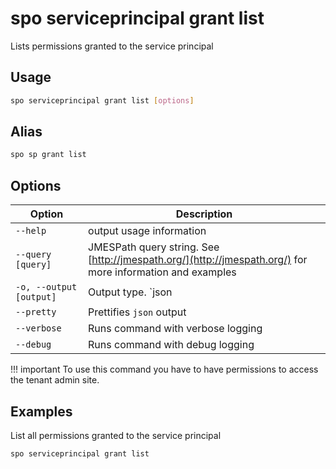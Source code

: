 # spo serviceprincipal grant list

Lists permissions granted to the service principal

## Usage

```sh
spo serviceprincipal grant list [options]
```

## Alias

```sh
spo sp grant list
```

## Options

Option|Description
------|-----------
`--help`|output usage information
`--query [query]`|JMESPath query string. See [http://jmespath.org/](http://jmespath.org/) for more information and examples
`-o, --output [output]`|Output type. `json|text`. Default `text`
`--pretty`|Prettifies `json` output
`--verbose`|Runs command with verbose logging
`--debug`|Runs command with debug logging

!!! important
    To use this command you have to have permissions to access the tenant admin site.

## Examples

List all permissions granted to the service principal

```sh
spo serviceprincipal grant list
```